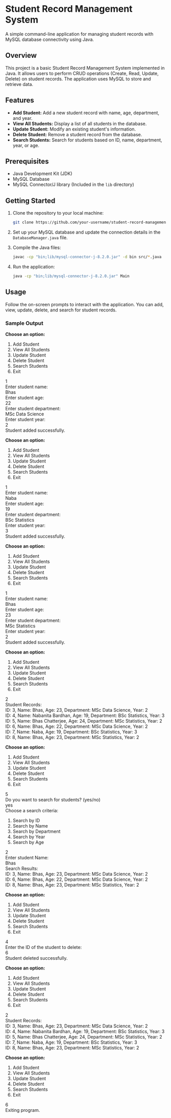 # Student Record Management System

A simple command-line application for managing student records with MySQL database connectivity using Java.

## Overview

This project is a basic Student Record Management System implemented in Java. It allows users to perform CRUD operations (Create, Read, Update, Delete) on student records. The application uses MySQL to store and retrieve data.

## Features

- **Add Student:** Add a new student record with name, age, department, and year.
- **View All Students:** Display a list of all students in the database.
- **Update Student:** Modify an existing student's information.
- **Delete Student:** Remove a student record from the database.
- **Search Students:** Search for students based on ID, name, department, year, or age.

## Prerequisites

- Java Development Kit (JDK)
- MySQL Database
- MySQL Connector/J library (Included in the `lib` directory)

## Getting Started

1. Clone the repository to your local machine:

   ```bash
   git clone https://github.com/your-username/student-record-management.git
   ```

2. Set up your MySQL database and update the connection details in the `DatabaseManager.java` file.

3. Compile the Java files:

   ```bash
   javac -cp "bin;lib/mysql-connector-j-8.2.0.jar" -d bin src/*.java
   ```

4. Run the application:

   ```bash
   java -cp "bin;lib/mysql-connector-j-8.2.0.jar" Main
   ```

## Usage

Follow the on-screen prompts to interact with the application. You can add, view, update, delete, and search for student records.

### Sample Output

**Choose an option:**
1. Add Student
2. View All Students
3. Update Student
4. Delete Student
5. Search Students
6. Exit

1  
Enter student name:  
Bhas  
Enter student age:  
22  
Enter student department:  
MSc Data Science  
Enter student year:  
2  
Student added successfully.  

**Choose an option:**
1. Add Student
2. View All Students
3. Update Student
4. Delete Student
5. Search Students
6. Exit

1  
Enter student name:  
Naba  
Enter student age:  
19  
Enter student department:  
BSc Statistics  
Enter student year:  
3  
Student added successfully.  

**Choose an option:**
1. Add Student
2. View All Students
3. Update Student
4. Delete Student
5. Search Students
6. Exit

1  
Enter student name:  
Bhas  
Enter student age:  
23  
Enter student department:  
MSc Statistics   
Enter student year:   
2  
Student added successfully.  

**Choose an option:**
1. Add Student
2. View All Students
3. Update Student
4. Delete Student
5. Search Students
6. Exit

2  
Student Records:  
ID: 3, Name: Bhas, Age: 23, Department: MSc Data Science, Year: 2  
ID: 4, Name: Nabanita Bardhan, Age: 19, Department: BSc Statistics, Year: 3  
ID: 5, Name: Bhas Chatterjee, Age: 24, Department: MSc Statistics, Year: 2  
ID: 6, Name: Bhas, Age: 22, Department: MSc Data Science, Year: 2  
ID: 7, Name: Naba, Age: 19, Department: BSc Statistics, Year: 3  
ID: 8, Name: Bhas, Age: 23, Department: MSc Statistics, Year: 2  

**Choose an option:**
1. Add Student
2. View All Students
3. Update Student
4. Delete Student
5. Search Students
6. Exit

5  
Do you want to search for students? (yes/no)  
yes  
Choose a search criteria:  
1. Search by ID  
2. Search by Name    
3. Search by Department    
4. Search by Year  
5. Search by Age  

2  
Enter student Name:   
Bhas  
Search Results:  
ID: 3, Name: Bhas, Age: 23, Department: MSc Data Science, Year: 2  
ID: 6, Name: Bhas, Age: 22, Department: MSc Data Science, Year: 2  
ID: 8, Name: Bhas, Age: 23, Department: MSc Statistics, Year: 2  
  
**Choose an option:**
1. Add Student
2. View All Students
3. Update Student
4. Delete Student
5. Search Students
6. Exit

4  
Enter the ID of the student to delete:  
6  
Student deleted successfully.  

**Choose an option:** 
1. Add Student
2. View All Students
3. Update Student
4. Delete Student
5. Search Students
6. Exit

2  
Student Records:  
ID: 3, Name: Bhas, Age: 23, Department: MSc Data Science, Year: 2  
ID: 4, Name: Nabanita Bardhan, Age: 19, Department: BSc Statistics, Year: 3  
ID: 5, Name: Bhas Chatterjee, Age: 24, Department: MSc Statistics, Year: 2  
ID: 7, Name: Naba, Age: 19, Department: BSc Statistics, Year: 3  
ID: 8, Name: Bhas, Age: 23, Department: MSc Statistics, Year: 2    
 
**Choose an option:**
1. Add Student
2. View All Students
3. Update Student
4. Delete Student
5. Search Students
6. Exit

6  
Exiting program.  
 

